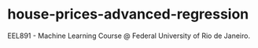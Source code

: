 # house-prices-advanced-regression
EEL891 - Machine Learning Course @ Federal University of Rio de Janeiro.

